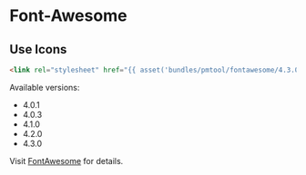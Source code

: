 # Font-Awesome

## Use Icons

```html
<link rel="stylesheet" href="{{ asset('bundles/pmtool/fontawesome/4.3.0/css/font-awesome.min.css') }}" />
```

Available versions:
 * 4.0.1
 * 4.0.3
 * 4.1.0
 * 4.2.0
 * 4.3.0
 
Visit [FontAwesome](http://fortawesome.github.io/Font-Awesome/) for details.